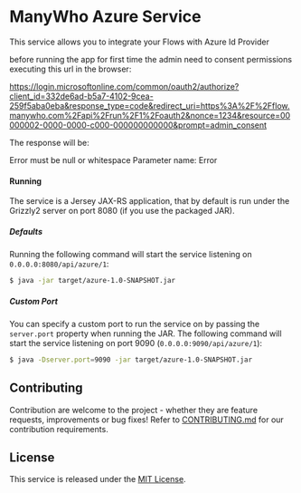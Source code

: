 ManyWho Azure Service
=====================

This service allows you to integrate your Flows with Azure Id Provider

before running the app for first time the admin need to consent permissions executing this url in the browser:

https://login.microsoftonline.com/common/oauth2/authorize?client_id=332de6ad-b5a7-4102-9cea-259f5aba0eba&response_type=code&redirect_uri=https%3A%2F%2Fflow.manywho.com%2Fapi%2Frun%2F1%2Foauth2&nonce=1234&resource=00000002-0000-0000-c000-000000000000&prompt=admin_consent 

The response will be:

Error must be null or whitespace
Parameter name: Error

#### Running

The service is a Jersey JAX-RS application, that by default is run under the Grizzly2 server on port 8080 (if you use 
the packaged JAR).

##### Defaults

Running the following command will start the service listening on `0.0.0.0:8080/api/azure/1`:

```bash
$ java -jar target/azure-1.0-SNAPSHOT.jar
```

##### Custom Port

You can specify a custom port to run the service on by passing the `server.port` property when running the JAR. The
following command will start the service listening on port 9090 (`0.0.0.0:9090/api/azure/1`):

```bash
$ java -Dserver.port=9090 -jar target/azure-1.0-SNAPSHOT.jar
```

## Contributing

Contribution are welcome to the project - whether they are feature requests, improvements or bug fixes! Refer to 
[CONTRIBUTING.md](CONTRIBUTING.md) for our contribution requirements.

## License

This service is released under the [MIT License](http://opensource.org/licenses/mit-license.php).
